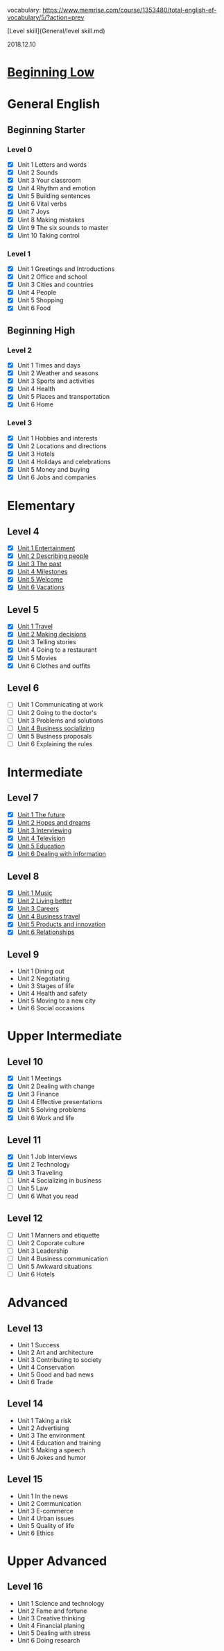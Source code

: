 vocabulary: https://www.memrise.com/course/1353480/total-english-ef-vocabulary/5/?action=prev

[Level skill](General/level skill.md)

2018.12.10

# [Beginning Low](0_Beginner-Low.md)

# General English 

## Beginning Starter

### Level 0

- [x] Unit 1 Letters and words
- [x] Unit 2 Sounds
- [x] Unit 3 Your classroom
- [x] Unit 4 Rhythm and emotion
- [x] Unit 5 Building sentences
- [x] Unit 6 Vital verbs
- [x] Unit 7 Joys
- [x] Uint 8 Making mistakes
- [x] Uint 9 The six sounds to master
- [x] Uint 10 Taking control

### Level 1

- [x] Unit 1 Greetings and Introductions
- [x] Unit 2 Office and school
- [x] Unit 3 Cities and countries
- [x] Unit 4 People
- [x] Unit 5 Shopping
- [x] Unit 6 Food

## Beginning High

### Level 2

- [x] Unit 1 Times and days
- [x] Unit 2 Weather and seasons 
- [x] Unit 3 Sports and activities
- [x] Unit 4 Health
- [x] Unit 5 Places and transportation
- [x] Unit 6 Home

### Level 3

- [x] Unit 1 Hobbies and interests
- [x] Unit 2 Locations and directions
- [x] Unit 3 Hotels
- [x] Unit 4 Holidays and celebrations
- [x] Unit 5 Money and buying
- [x] Unit 6 Jobs and companies

# Elementary

## Level 4

- [x] [Unit 1 Entertainment](/4-1_Entertainment.md) 
- [x] [Unit 2 Describing people](4-2_Describing-people.md)
- [x] [Unit 3 The past](4-3_The-Past.md)
- [x] [Unit 4 Milestones](4-4_Milestones.md)
- [x] [Unit 5 Welcome](4-4_Welcome.md.md)
- [x] [Unit 6 Vacations](4-6_Vacations.md) 

## Level 5

- [x] [Unit 1 Travel](5-1_Travel.md)
- [x] [Unit 2 Making decisions](5-2_Making-decisions.md)
- [x] Unit 3 Telling stories
- [x] Unit 4 Going to a restaurant
- [x] Unit 5 Movies
- [x] Unit 6 Clothes and outfits

## Level 6

- [ ] Unit 1 Communicating at work
- [ ] Unit 2 Going to the doctor's
- [ ] Unit 3 Problems and solutions
- [ ] [Unit 4 Business socializing](6-4_Business_socializing.md)
- [ ] Unit 5 Business proposals
- [ ] Unit 6 Explaining the rules

# Intermediate

## Level 7

- [x] [Unit 1 The future](7-1_The-future.md)
- [x] [Unit 2 Hopes and dreams](7-2_Hopes-and-dreams.md)
- [x] [Unit 3 Interviewing](7-3_Interviewing.md)
- [x] [Unit 4 Television](7-4_Television.md)
- [x] [Unit 5 Education](7-5_Education.md)
- [x] [Unit 6 Dealing with information](7-6_Dealing-with-information.md)

## Level 8

- [x] [Unit 1 Music](8-1_Music.md)
- [x] [Unit 2 Living better](8-2_Living-better.md)
- [x] [Unit 3 Careers](8-3_Career.md)
- [x] [Unit 4 Business travel](8-4_Business-travel.md)
- [x] [Unit 5 Products and innovation](8-5_Products-and-innovation.md)
- [x] [Unit 6 Relationships](8-6_Relationship.md)

## Level 9

  - Unit 1 Dining out
  - Unit 2 Negotiating
  - Unit 3 Stages of life
  - Unit 4 Health and safety
  - Unit 5 Moving to a new city
  - Unit 6 Social occasions

# Upper Intermediate

## Level 10

  - [x] Unit 1 Meetings
  - [x] Unit 2 Dealing with change
  - [x] Unit 3 Finance
  - [x] Unit 4 Effective presentations
  - [x] Unit 5 Solving problems
  - [x] Unit 6 Work and life

## Level 11

  - [x] Unit 1 Job Interviews
  - [x] Unit 2 Technology
  - [x] Unit 3 Traveling
  - [ ] Unit 4 Socializing in business
  - [ ] Unit 5 Law
  - [ ] Unit 6 What you read

## Level 12

  - [ ] Unit 1 Manners and etiquette
  - [ ] Unit 2 Coporate culture
  - [ ] Unit 3 Leadership
  - [ ] Unit 4 Business communication
  - [ ] Unit 5 Awkward situations
  - [ ] Unit 6 Hotels

# Advanced

## Level 13

  - Unit 1 Success
  - Unit 2 Art and architecture
  - Unit 3 Contributing to society
  - Unit 4 Conservation
  - Unit 5 Good and bad news
  - Unit 6 Trade

## Level 14

  - Unit 1 Taking a risk
  - Unit 2 Advertising
  - Unit 3 The environment
  - Unit 4 Education and training
  - Unit 5 Making a speech
  - Unit 6 Jokes and humor

## Level 15

  - Unit 1 In the news
  - Unit 2 Communication
  - Unit 3 E-commerce
  - Unit 4 Urban issues
  - Unit 5 Quality of life
  - Unit 6 Ethics

# Upper Advanced

## Level 16

  - Unit 1 Science and technology
  - Unit 2 Fame and fortune
  - Unit 3 Creative thinking
  - Unit 4 Financial planing
  - Unit 5 Dealing with stress
  - Unit 6 Doing research
